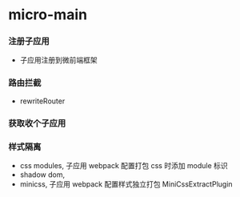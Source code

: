 # micro-main

### 注册子应用
* 子应用注册到微前端框架

### 路由拦截
* rewriteRouter

### 获取收个子应用


### 样式隔离
* css modules, 子应用 webpack 配置打包 css 时添加 module 标识
* shadow dom, 
* minicss, 子应用 webpack 配置样式独立打包 MiniCssExtractPlugin